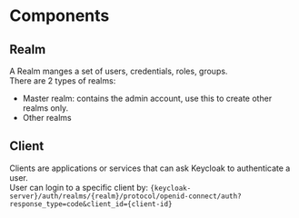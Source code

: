 # Components

## Realm

A Realm manges a set of users, credentials, roles, groups.  
There are 2 types of realms:

* Master realm: contains the admin account, use this to create other realms only.
* Other realms

## Client

Clients are applications or services that can ask Keycloak to authenticate a user.  
User can login to a specific client by:
`{keycloak-server}/auth/realms/{realm}/protocol/openid-connect/auth?response_type=code&client_id={client-id}`
